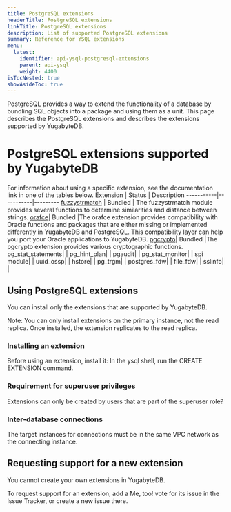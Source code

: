 ```yaml
---
title: PostgreSQL extensions
headerTitle: PostgreSQL extensions
linkTitle: PostgreSQL extensions
description: List of supported PostgreSQL extensions
summary: Reference for YSQL extensions
menu:
  latest:
    identifier: api-ysql-postgresql-extensions
    parent: api-ysql
    weight: 4400
isTocNested: true
showAsideToc: true
---
```


PostgreSQL provides a way to extend the functionality of a database by bundling SQL objects into a package and using them as a unit. 
This page describes the PostgreSQL extensions and describes the extensions supported by YugabyteDB.


# PostgreSQL extensions supported by YugabyteDB
For information about using a specific extension, see the documentation link in one of the tables below.
 Extension | Status |  Description
-----------|-----------|---------
[fuzzystrmatch](https://www.postgresql.org/docs/current/fuzzystrmatch.html)  | Bundled | The fuzzystrmatch module provides several functions to determine similarities and distance between strings.
[orafce](https://github.com/orafce/orafce)| Bundled |The orafce extension provides compatibility with Oracle functions and packages that are either missing or implemented differently in YugabyteDB and PostgreSQL. This compatibility layer can help you port your Oracle applications to YugabyteDB.
[pgcrypto](https://www.postgresql.org/docs/current/pgcrypto.html)| Bundled |The pgcrypto extension provides various cryptographic functions.
pg_stat_statements| |
pg_hint_plan| |
pgaudit| |
pg_stat_monitor| |
spi module| |
uuid_ossp| |
hstore| |
pg_trgm| |
postgres_fdw| |
file_fdw| |
sslinfo| |

## Using PostgreSQL extensions
You can install only the extensions that are supported by YugabyteDB.

Note: You can only install extensions on the primary instance, not the read replica. Once installed, the extension replicates to the read replica.

### Installing an extension
Before using an extension, install it:
In the ysql shell, run the CREATE EXTENSION command.
### Requirement for superuser privileges
Extensions can only be created by users that are part of the superuser role?

### Inter-database connections
The target instances for connections must be in the same VPC network as the connecting instance.

## Requesting support for a new extension
You cannot create your own extensions in YugabyteDB.

To request support for an extension, add a Me, too! vote for its issue in the Issue Tracker, or create a new issue there.
